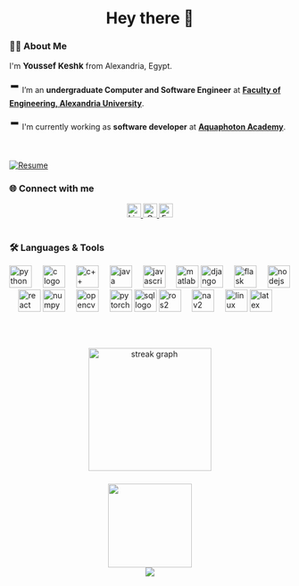 <h1 align="center">Hey there 👋</h1>

###

<h3 align="left">👨‍💻  About Me</h3>

<p align="left">
    I'm <b style="font-size:15px;">Youssef Keshk</b> from Alexandria, Egypt.
    <br>
    <b style="font-size:40px;">-</b> I’m an <b>undergraduate Computer and Software Engineer</b> at <b><a href="https://eng.alexu.edu.eg/index.php/en/" target="_blank">Faculty of Engineering, Alexandria University</a></b></b>.
    <br>
    <b style="font-size:40px;">-</b> I'm currently working as <b>software developer</b> at <b><a href="https://github.com/AquaphotonAcademy" target="_blank">Aquaphoton Academy</a></b>.
</p>

<br>

[![Resume](https://img.shields.io/badge/Resume-Check%20Now-blue?style=for-the-badge&logo=adobeacrobat&logoColor=white)](https://drive.google.com/file/d/1wVFseiusRyglx0ruV83FL4_isF7DrOFR/view?usp=sharing)



<h3 align="left">🌐 Connect with me</h3>

<div align="center">
  <a href="https://www.linkedin.com/in/youssefkeshk/" target="_blank">
    <img src="https://img.shields.io/static/v1?message=LinkedIn&logo=linkedin&label=&color=0077B5&logoColor=white&labelColor=&style=for-the-badge" height="25" alt="LinkedIn logo" />
  </a>
  <a href="https://mail.google.com/mail/?view=cm&to=youssefkeshk001@gmail.com" target="_blank">
    <img src="https://img.shields.io/static/v1?message=Gmail&logo=gmail&label=&color=EA4335&logoColor=white&labelColor=&style=for-the-badge" height="25" alt="Gmail logo" />
  </a>

  <a href="https://www.facebook.com/youssef.amr.50999405" target="_blank">
    <img src="https://img.shields.io/static/v1?message=Facebook&logo=facebook&label=&color=1877F2&logoColor=white&labelColor=&style=for-the-badge" height="25" alt="Facebook logo" />
  </a>
</div>


<br>

<h3 align="left">🛠 Languages & Tools</h3>

<div align="left">
  <!-- Programming Languages -->
  <img src="https://cdn.jsdelivr.net/gh/devicons/devicon/icons/python/python-original.svg" height="40" alt="python logo" />
  <img width="12" />
  <img src="https://cdn.jsdelivr.net/gh/devicons/devicon/icons/c/c-original.svg" height="40" alt="c logo" />
  <img width="12" />
  <img src="https://cdn.jsdelivr.net/gh/devicons/devicon/icons/cplusplus/cplusplus-original.svg" height="40" alt="c++ logo" />
  <img width="12" />
  <img src="https://cdn.jsdelivr.net/gh/devicons/devicon/icons/java/java-original.svg" height="40" alt="java logo" />
  <img width="12" />
  <img src="https://cdn.jsdelivr.net/gh/devicons/devicon/icons/javascript/javascript-original.svg" height="40" alt="javascript logo" />
  <img width="12" />
  <img src="https://cdn.jsdelivr.net/gh/devicons/devicon/icons/matlab/matlab-original.svg" height="40" alt="matlab logo" />
  <!-- Web & Frameworks -->
  <img src="https://cdn.jsdelivr.net/gh/devicons/devicon/icons/django/django-plain.svg" height="40" alt="django logo" />
  <img width="12" />
  <img src="https://cdn.jsdelivr.net/gh/devicons/devicon/icons/flask/flask-original.svg" height="40" alt="flask logo" />
  <img width="12" />
  <img src="https://cdn.jsdelivr.net/gh/devicons/devicon/icons/nodejs/nodejs-original.svg" height="40" alt="nodejs logo" />
  <img width="12" />
  <img src="https://cdn.jsdelivr.net/gh/devicons/devicon/icons/react/react-original.svg" height="40" alt="react logo" />
  <!-- Data / ML / CV Tools -->
  <img src="https://cdn.jsdelivr.net/gh/devicons/devicon/icons/numpy/numpy-original.svg" height="40" alt="numpy logo" />
  <img width="12" />
  <img src="https://cdn.jsdelivr.net/gh/devicons/devicon/icons/opencv/opencv-original.svg" height="40" alt="opencv logo" />
  <img width="12" />
  <img src="https://cdn.jsdelivr.net/gh/devicons/devicon/icons/pytorch/pytorch-original.svg" height="40" alt="pytorch logo" />
  <!-- Databases -->
  <img src="https://cdn.jsdelivr.net/gh/devicons/devicon/icons/mysql/mysql-original.svg" height="40" alt="sql logo" />
  <!-- Robotics / Systems -->
  <img src="https://cdn.jsdelivr.net/gh/devicons/devicon/icons/ros/ros-original.svg" height="40" alt="ros2 logo" />
  <img width="12" />
  <img src="https://avatars.githubusercontent.com/u/38590715?s=200&v=4" height="40" alt="nav2 logo" />
  <img width="12" />
  <img src="https://cdn.jsdelivr.net/gh/devicons/devicon/icons/linux/linux-original.svg" height="40" alt="linux logo" />
  <!-- Other Tools -->
  <img src="https://cdn.jsdelivr.net/gh/devicons/devicon/icons/latex/latex-original.svg" height="40" alt="latex logo" />
</div>


<br><br>

<div align="center">
  <img src="https://streak-stats.demolab.com?user=Youssef-Keshk&locale=en&mode=daily&theme=dark&hide_border=false&border_radius=5&order=3" height="220" alt="streak graph"  />
</div>


###

<div align="center">
  <img src="https://media.giphy.com/media/M9gbBd9nbDrOTu1Mqx/giphy.gif" height="150" />
  <br>
  <img src="https://visitor-badge.laobi.icu/badge?page_id=Youssef-Keshk.Youssef-Keshk" />
</div>




